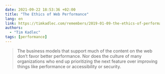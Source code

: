 ```yaml
---
date: 2021-09-22 18:53:36 +02:00
title: "The Ethics of Web Performance"
lang: en
link: https://timkadlec.com/remembers/2019-01-09-the-ethics-of-performance/
authors:
  - "Tim Kadlec"
tags: [performance]
---
```


> The business models that support much of the content on the web don’t favor better performance. Nor does the culture of many organizations who end up prioritizing the next feature over improving things like performance or accessibility or security.
